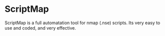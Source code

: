 # ScriptMap
ScriptMap is a full automatation tool for nmap (.nse) scripts. Its very easy to use and coded, and very effective.
